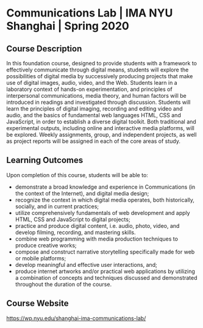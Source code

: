 # Communications Lab | IMA NYU Shanghai | Spring 2020

## Course Description
In this foundation course, designed to provide students with a framework to effectively communicate through digital means, students will explore the possibilities of digital media by successively producing projects that make use of digital images, audio, video, and the Web. Students learn in a laboratory context of hands-on experimentation, and principles of interpersonal communications, media theory, and human factors will be introduced in readings and investigated through discussion. Students will learn the principles of digital imaging, recording and editing video and audio, and the basics of fundamental web languages HTML, CSS and JavaScript, in order to establish a diverse digital toolkit. Both traditional and experimental outputs, including online and interactive media platforms, will be explored. Weekly assignments, group, and independent projects, as well as project reports will be assigned in each of the core areas of study.

## Learning Outcomes
Upon completion of this course, students will be able to:

* demonstrate a broad knowledge and experience in Communications (in the context of the Internet), and digital media design;
* recognize the context in which digital media operates, both historically, socially, and in current practices;
* utilize comprehensively fundamentals of web development and apply HTML, CSS and JavaScript to digital projects;
* practice and produce digital content, i.e. audio, photo, video, and develop filming, recording, and mastering skills.
* combine web programming with media production techniques to produce creative works;
* compose and construct narrative storytelling specifically made for web or mobile platforms;
* develop meaningful and effective user interactions, and;
* produce internet artworks and/or practical web applications by utilizing a combination of concepts and techniques discussed and demonstrated throughout the duration of the course.

## Course Website
https://wp.nyu.edu/shanghai-ima-communications-lab/
